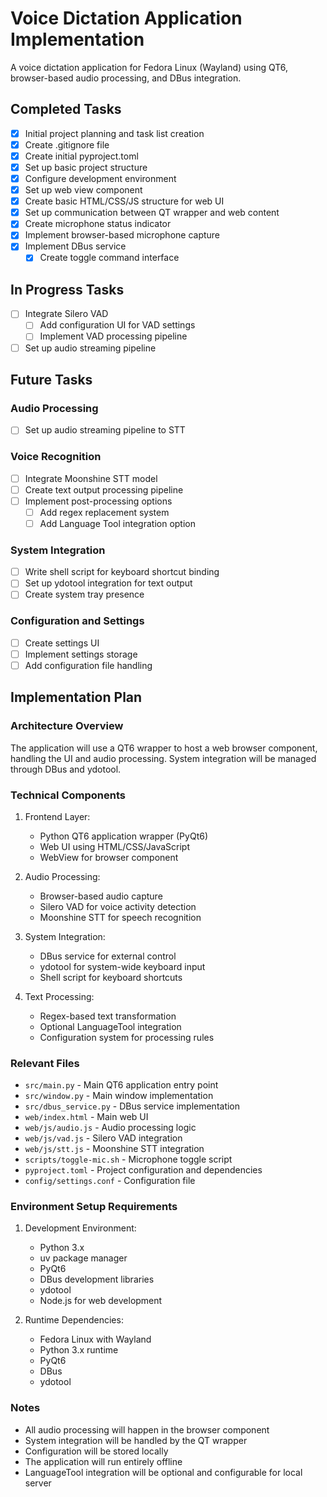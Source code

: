 # Voice Dictation Application Implementation

A voice dictation application for Fedora Linux (Wayland) using QT6, browser-based audio processing, and DBus integration.

## Completed Tasks

- [x] Initial project planning and task list creation
- [x] Create .gitignore file
- [x] Create initial pyproject.toml
- [x] Set up basic project structure
- [x] Configure development environment
- [x] Set up web view component
- [x] Create basic HTML/CSS/JS structure for web UI
- [x] Set up communication between QT wrapper and web content
- [x] Create microphone status indicator
- [x] Implement browser-based microphone capture
- [x] Implement DBus service
  - [x] Create toggle command interface

## In Progress Tasks

- [ ] Integrate Silero VAD
  - [ ] Add configuration UI for VAD settings
  - [ ] Implement VAD processing pipeline
- [ ] Set up audio streaming pipeline

## Future Tasks

### Audio Processing
- [ ] Set up audio streaming pipeline to STT

### Voice Recognition
- [ ] Integrate Moonshine STT model
- [ ] Create text output processing pipeline
- [ ] Implement post-processing options
  - [ ] Add regex replacement system
  - [ ] Add Language Tool integration option

### System Integration
- [ ] Write shell script for keyboard shortcut binding
- [ ] Set up ydotool integration for text output
- [ ] Create system tray presence

### Configuration and Settings
- [ ] Create settings UI
- [ ] Implement settings storage
- [ ] Add configuration file handling

## Implementation Plan

### Architecture Overview
The application will use a QT6 wrapper to host a web browser component, handling the UI and audio processing. System integration will be managed through DBus and ydotool.

### Technical Components

1. Frontend Layer:
   - Python QT6 application wrapper (PyQt6)
   - Web UI using HTML/CSS/JavaScript
   - WebView for browser component

2. Audio Processing:
   - Browser-based audio capture
   - Silero VAD for voice activity detection
   - Moonshine STT for speech recognition

3. System Integration:
   - DBus service for external control
   - ydotool for system-wide keyboard input
   - Shell script for keyboard shortcuts

4. Text Processing:
   - Regex-based text transformation
   - Optional LanguageTool integration
   - Configuration system for processing rules

### Relevant Files

- `src/main.py` - Main QT6 application entry point
- `src/window.py` - Main window implementation
- `src/dbus_service.py` - DBus service implementation
- `web/index.html` - Main web UI
- `web/js/audio.js` - Audio processing logic
- `web/js/vad.js` - Silero VAD integration
- `web/js/stt.js` - Moonshine STT integration
- `scripts/toggle-mic.sh` - Microphone toggle script
- `pyproject.toml` - Project configuration and dependencies
- `config/settings.conf` - Configuration file

### Environment Setup Requirements

1. Development Environment:
   - Python 3.x
   - uv package manager
   - PyQt6
   - DBus development libraries
   - ydotool
   - Node.js for web development

2. Runtime Dependencies:
   - Fedora Linux with Wayland
   - Python 3.x runtime
   - PyQt6
   - DBus
   - ydotool

### Notes

- All audio processing will happen in the browser component
- System integration will be handled by the QT wrapper
- Configuration will be stored locally
- The application will run entirely offline
- LanguageTool integration will be optional and configurable for local server
